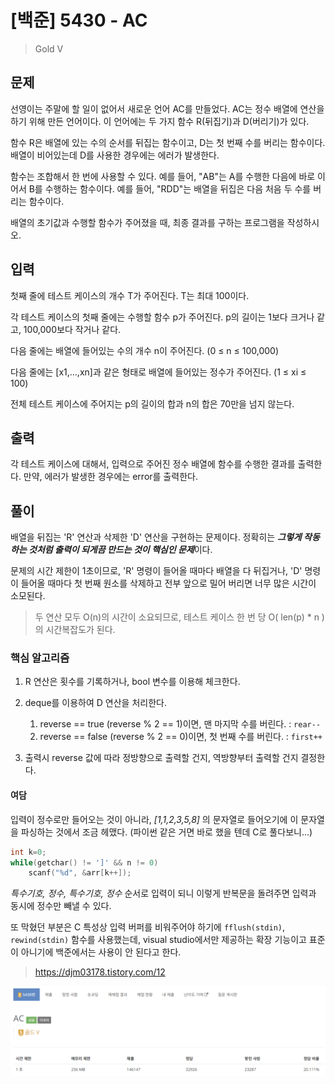 # [백준] 5430 - AC
> Gold V


## 문제
선영이는 주말에 할 일이 없어서 새로운 언어 AC를 만들었다. AC는 정수 배열에 연산을 하기 위해 만든 언어이다. 이 언어에는 두 가지 함수 R(뒤집기)과 D(버리기)가 있다.

함수 R은 배열에 있는 수의 순서를 뒤집는 함수이고, D는 첫 번째 수를 버리는 함수이다. 배열이 비어있는데 D를 사용한 경우에는 에러가 발생한다.

함수는 조합해서 한 번에 사용할 수 있다. 예를 들어, "AB"는 A를 수행한 다음에 바로 이어서 B를 수행하는 함수이다. 예를 들어, "RDD"는 배열을 뒤집은 다음 처음 두 수를 버리는 함수이다.

배열의 초기값과 수행할 함수가 주어졌을 때, 최종 결과를 구하는 프로그램을 작성하시오.

## 입력
첫째 줄에 테스트 케이스의 개수 T가 주어진다. T는 최대 100이다.

각 테스트 케이스의 첫째 줄에는 수행할 함수 p가 주어진다. p의 길이는 1보다 크거나 같고, 100,000보다 작거나 같다.

다음 줄에는 배열에 들어있는 수의 개수 n이 주어진다. (0 ≤ n ≤ 100,000)

다음 줄에는 [x1,...,xn]과 같은 형태로 배열에 들어있는 정수가 주어진다. (1 ≤ xi ≤ 100)

전체 테스트 케이스에 주어지는 p의 길이의 합과 n의 합은 70만을 넘지 않는다.

## 출력
각 테스트 케이스에 대해서, 입력으로 주어진 정수 배열에 함수를 수행한 결과를 출력한다. 만약, 에러가 발생한 경우에는 error를 출력한다.


## 풀이

배열을 뒤집는 'R' 연산과 삭제한 'D' 연산을 구현하는 문제이다. 정확히는 ***그렇게 작동하는 것처럼 출력이 되게끔 만드는 것이 핵심인 문제***이다.

문제의 시간 제한이 1초이므로, 'R' 명령이 들어올 때마다 배열을 다 뒤집거나, 'D' 명령이 들어올 때마다 첫 번째 원소를 삭제하고 전부 앞으로 밀어 버리면 너무 많은 시간이 소모된다.

> 두 연산 모두 O(n)의 시간이 소요되므로, 테스트 케이스 한 번 당 O( len(p) * n )의 시간복잡도가 된다.


### 핵심 알고리즘

1. R 연산은 횟수를 기록하거나, bool 변수를 이용해 체크한다.
2. deque를 이용하여 D 연산을 처리한다.
    
    1. reverse == true (reverse % 2 == 1)이면, 맨 마지막 수를 버린다. : ```rear--```
    2. reverse == false (reverse % 2 == 0)이면, 첫 번째 수를 버린다. : ```first++```

3. 출력시 reverse 값에 따라 정방향으로 출력할 건지, 역방향부터 출력할 건지 결정한다.


#### 여담

입력이 정수로만 들어오는 것이 아니라, *[1,1,2,3,5,8]* 의 문자열로 들어오기에 이 문자열을 파싱하는 것에서 조금 헤맸다. (파이썬 같은 거면 바로 했을 텐데 C로 풀다보니...)

```C
int k=0;
while(getchar() != ']' && n != 0)
    scanf("%d", &arr[k++]);
```

*특수기호, 정수, 특수기호, 정수* 순서로 입력이 되니 이렇게 반복문을 돌려주면 입력과 동시에 정수만 빼낼 수 있다.

또 막혔던 부분은 C 특성상 입력 버퍼를 비워주어야 하기에 ```fflush(stdin)```, ```rewind(stdin)``` 함수를 사용했는데, visual studio에서만 제공하는 확장 기능이고 표준이 아니기에 백준에서는 사용이 안 된다고 한다.

> https://djm03178.tistory.com/12


![alt text](image.png)